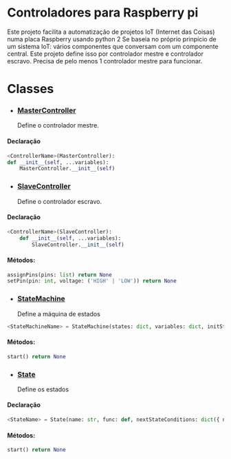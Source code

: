# Controladores para Raspberry pi 

Este projeto facilita a automatização de projetos IoT (Internet das Coisas) numa placa Raspberry usando python 2
Se baseia no próprio prinpício de um sistema IoT: vários componentes que conversam com um componente central.
Este projeto define isso por controlador mestre e controlador escravo. Precisa de pelo menos 1 controlador mestre para funcionar.

# Classes

* ### [MasterController](https://github.com/Ratonhnaketon/Raspberry_pi_controllers/blob/master/Core/masterController.py)

  Define o controlador mestre.<br>
####	Declaração
```python
<ControllerName>(MasterController):  
def __init__(self, ...variables):  
	MasterController.__init__(self)
```  

* ### [SlaveController](https://github.com/Ratonhnaketon/Raspberry_pi_controllers/blob/master/Core/slaveController.py)

  Define o controlador escravo.<br/>
####	Declaração  
```python
<ControllerName>(SlaveController):  
	def __init__(self, ...variables):  
		SlaveController.__init__(self)
```

####	Métodos:   
```python 
assignPins(pins: list) return None    
setPin(pin: int, voltage: ('HIGH' | 'LOW')) return None
```

* ### [StateMachine](https://github.com/Ratonhnaketon/Raspberry_pi_controllers/blob/master/StateMachine/controller.py)

	Define a máquina de estados  
```python
<StateMachineName> = StateMachine(states: dict, variables: dict, initState: str, args: dict({ debug: bool, timer: int }))
```

####	Métodos:
```python  
start() return None  
```

* ### [State](https://github.com/Ratonhnaketon/Raspberry_pi_controllers/blob/master/StateMachine/controller.py)

	Define os estados<br/>
####	Declaração  
```python
<StateName> = State(name: str, func: def, nextStateConditions: dict({ nextState: str, conditions: dict }))
```

####	Métodos:
```python  
start() return None  
```